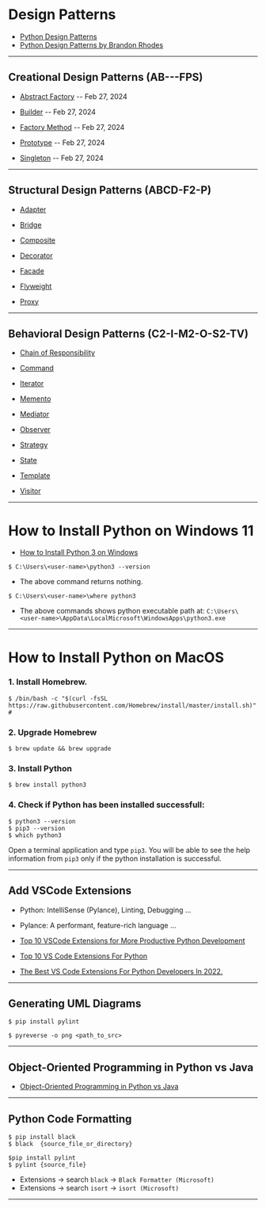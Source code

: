 # Design Patterns

* [Python Design Patterns](https://refactoring.guru/design-patterns/python)
* [Python Design Patterns by Brandon Rhodes](https://python-patterns.guide/)

***

## Creational Design Patterns (AB---FPS)

* [Abstract Factory](https://github.com/muarshad01/Python-Design-Patterns/blob/main/Creational_Design_Patterns/Abstract_Factory) -- Feb 27, 2024
  
* [Builder](https://github.com/muarshad01/Python-Design-Patterns/tree/main/Creational_Design_Patterns/Builder) -- Feb 27, 2024
  
* [Factory Method](https://github.com/muarshad01/Python-Design-Patterns/blob/main/Creational_Design_Patterns/Factory) -- Feb 27, 2024
  
* [Prototype](https://github.com/muarshad01/Python-Design-Patterns/tree/main/Creational_Design_Patterns/Prototype) -- Feb 27, 2024
  
* [Singleton](https://github.com/muarshad01/Python-Design-Patterns/tree/main/Creational_Design_Patterns/Singleton) -- Feb 27, 2024

***

## Structural Design Patterns (ABCD-F2-P)

* [Adapter](https://github.com/muarshad01/Python-Design-Patterns/blob/main/Structural_Design_Patterns/Adapter)

* [Bridge](https://github.com/muarshad01/Python-Design-Patterns/blob/main/Structural_Design_Patterns/Bridge)

* [Composite](https://github.com/muarshad01/Python-Design-Patterns/blob/main/Structural_Design_Patterns/Composite)

* [Decorator](https://github.com/muarshad01/Python-Design-Patterns/blob/main/Structural_Design_Patterns/Decorator)

* [Facade](https://github.com/muarshad01/Python-Design-Patterns/blob/main/Structural_Design_Patterns/Facade)

* [Flyweight](https://github.com/muarshad01/Python-Design-Patterns/blob/main/Structural_Design_Patterns/Flyweight)

* [Proxy](https://github.com/muarshad01/Python-Design-Patterns/tree/main/Structural_Design_Patterns/Proxy)

***

## Behavioral Design Patterns (C2-I-M2-O-S2-TV)

* [Chain of Responsibility](https://github.com/muarshad01/Python-Design-Patterns/tree/main/Behavioral_Design_Patterns/ChainOfResponsibility)

* [Command](https://github.com/muarshad01/Python-Design-Patterns/blob/main/Behavioral_Design_Patterns/command)

* [Iterator](https://github.com/muarshad01/Python-Design-Patterns/tree/main/Behavioral_Design_Patterns/Iterator)

* [Memento](https://github.com/muarshad01/Python-Design-Patterns/blob/main/Behavioral_Design_Patterns/Memento)

* [Mediator](https://github.com/muarshad01/Python-Design-Patterns/blob/main/Behavioral_Design_Patterns/Mediator)

* [Observer](https://github.com/muarshad01/Python-Design-Patterns/blob/main/Behavioral_Design_Patterns/Observer)

* [Strategy](https://github.com/muarshad01/Python-Design-Patterns/blob/main/Behavioral_Design_Patterns/Strategy)

* [State](https://github.com/muarshad01/Python-Design-Patterns/blob/main/Behavioral_Design_Patterns/State)

* [Template](https://github.com/muarshad01/Python-Design-Patterns/blob/main/Behavioral_Design_Patterns/Template)

* [Visitor](https://github.com/muarshad01/Python-Design-Patterns/blob/main/Behavioral_Design_Patterns/Visitor)

***
# How to Install Python on Windows 11

* [How to Install Python 3 on Windows](https://www.youtube.com/watch?v=0DQsjE8vMpc)

```
$ C:\Users\<user-name>\python3 --version
```
* The above command returns nothing.

```
$ C:\Users\<user-name>\where python3
```

* The above commands shows python executable path at: `C:\Users\<user-name>\AppData\LocalMicrosoft\WindowsApps\python3.exe`


***

# How to Install Python on MacOS

### 1. Install Homebrew.

```
$ /bin/bash -c "$(curl -fsSL https://raw.githubusercontent.com/Homebrew/install/master/install.sh)" # 
```

### 2. Upgrade Homebrew

```
$ brew update && brew upgrade
```

### 3. Install Python

```
$ brew install python3
```

### 4. Check if Python has been installed successfull:

```
$ python3 --version
$ pip3 --version
$ which python3
```

Open a terminal application and type `pip3`. You will be able to see the help information from `pip3` only if the python installation is successful.

***

## Add VSCode Extensions

* Python: IntelliSense (Pylance), Linting, Debugging   ...
* Pylance: A performant, feature-rich language ...


* [Top 10 VSCode Extensions for More Productive Python Development](https://bas.codes/posts/best-vscode-extensions-python)
* [Top 10 VS Code Extensions For Python](https://www.geeksforgeeks.org/top-10-vs-code-extensions-for-python/)
* [The Best VS Code Extensions For Python Developers In 2022.](https://dev.to/wiseai/vs-code-extensions-for-python-developers-3n9b)

***

## Generating UML Diagrams

```
$ pip install pylint

$ pyreverse -o png <path_to_src>
```

***

## Object-Oriented Programming in Python vs Java

* [Object-Oriented Programming in Python vs Java](https://realpython.com/oop-in-python-vs-java/)

***

## Python Code Formatting

```
$ pip install black
$ black  {source_file_or_directory}

$pip install pylint
$ pylint {source_file}
```

* Extensions -> search `black` -> `Black Formatter (Microsoft)`
* Extensions -> search `isort` -> `isort (Microsoft)`

***
